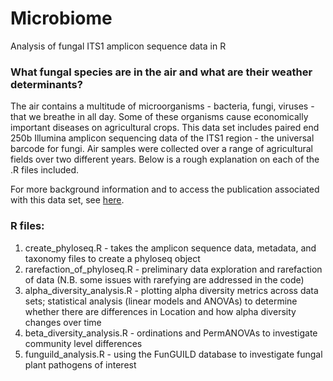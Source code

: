 # Microbiome
Analysis of fungal ITS1 amplicon sequence data in R


### What fungal species are in the air and what are their weather determinants?
The air contains a multitude of microorganisms - bacteria, fungi, viruses - that we breathe in all day. Some of these organisms cause economically important diseases on agricultural crops. This data set includes paired end 250b Illumina amplicon sequencing data of the ITS1 region - the universal barcode for fungi. Air samples were collected over a range of agricultural fields over two different years. Below is a rough explanation on each of the .R files included.

For more background information and to access the publication associated with this data set, see [here](https://apsjournals.apsnet.org/doi/abs/10.1094/PHYTOFR-10-22-0108-R).

### R files:
1. create_phyloseq.R - takes the amplicon sequence data, metadata, and taxonomy files to create a phyloseq object
2. rarefaction_of_phyloseq.R - preliminary data exploration and rarefaction of data (N.B. some issues with rarefying are addressed in the code)
3. alpha_diversity_analysis.R - plotting alpha diversity metrics across data sets; statistical analysis (linear models and ANOVAs) to determine whether there are differences in Location and how alpha diversity changes over time
4. beta_diversity_analysis.R - ordinations and PermANOVAs to investigate community level differences
5. funguild_analysis.R - using the FunGUILD database to investigate fungal plant pathogens of interest
